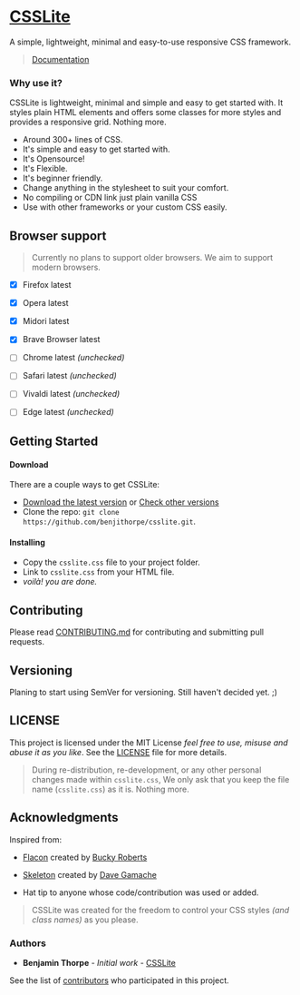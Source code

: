 # [CSSLite](https://csslite.netlify.app)

A simple, lightweight, minimal and easy-to-use responsive CSS framework.

>  <a href="https://csslite.netlify.app" target="_blank">Documentation</a>


### Why use it?

CSSLite is lightweight, minimal and simple and easy to get started with.
It styles plain HTML elements and offers some classes for more styles and provides a responsive grid. Nothing more.

- Around 300+ lines of CSS.
- It's simple and easy to get started with.
- It's Opensource!
- It's Flexible.
- It's beginner friendly.
- Change anything in the stylesheet to suit your comfort.
- No compiling or CDN link just plain vanilla CSS
- Use with other frameworks or your custom CSS easily.


## Browser support

> Currently no plans to support older browsers. We aim to support modern browsers.

- [x] Firefox latest
- [x] Opera latest
- [x] Midori latest
- [x] Brave Browser latest
- [ ] Chrome latest _(unchecked)_
- [ ] Safari latest _(unchecked)_
- [ ] Vivaldi latest _(unchecked)_
- [ ] Edge latest _(unchecked)_


## Getting Started

#### Download
There are a couple ways to get CSSLite:

- [Download the latest version](https://github.com/benjithorpe/csslite/releases/latest)
or [Check other versions](https://github.com/benjithorpe/csslite/releases)
- Clone the repo: `git clone https://github.com/benjithorpe/csslite.git`.


#### Installing

- Copy the `csslite.css` file to your project folder.
- Link to `csslite.css` from your HTML file.
- _voilà! you are done._


## Contributing

Please read [CONTRIBUTING.md](CONTRIBUTING.md) for contributing and submitting pull requests.

## Versioning

Planing to start using SemVer for versioning. Still haven't decided yet. ;)

<!-- We use [SemVer](http://semver.org/) for versioning. For the versions available, see the [tags on this repository](https://github.com/your/project/tags). -->

## LICENSE

This project is licensed under the MIT License _feel free to use, misuse and abuse it as you like_.
See the [LICENSE](LICENSE) file for more details.

> During re-distribution, re-development, or any other personal changes made within `csslite.css`,
> We only ask that you keep the file name (`csslite.css`) as it is. Nothing more.


## Acknowledgments

Inspired from:

* [Flacon](https://github.com/buckyroberts/Falcon) created by [Bucky Roberts](https://twitter.com/bucky_roberts)
* [Skeleton](http://www.getskeleton.com) created by [Dave Gamache](www.davegamache.com)

* Hat tip to anyone whose code/contribution was used or added.

> CSSLite was created for the freedom to control your CSS styles _(and class names)_ as you please.

### Authors

* **Benjamin Thorpe** - *Initial work* - [CSSLite](https://github.com/benjithorpe/csslite)

See the list of [contributors](https://github.com/benjithorpe/csslite/contributors) who participated in this project.
